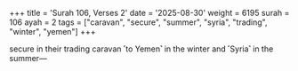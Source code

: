 +++
title = 'Surah 106, Verses 2'
date = '2025-08-30'
weight = 6195
surah = 106
ayah = 2
tags = ["caravan", "secure", "summer", "syria", "trading", "winter", "yemen"]
+++

secure in their trading caravan ˹to Yemen˺ in the winter and ˹Syria˺ in the summer—